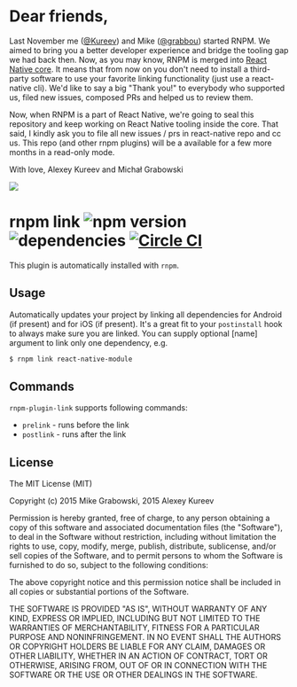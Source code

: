# Dear friends,

Last November me ([@Kureev](https://github.com/Kureev)) and Mike ([@grabbou](https://github.com/grabbou)) started RNPM. We aimed to bring you a better developer experience and bridge the tooling gap we had back then. Now, as you may know, RNPM is merged into [React Native core](https://github.com/facebook/react-native). It means that from now on you don't need to install a third-party software to use your favorite linking functionality (just use a react-native cli). We'd like to say a big "Thank you!" to everybody who supported us, filed new issues, composed PRs and helped us to review them.

Now, when RNPM is a part of React Native, we're going to seal this repository and keep working on React Native tooling inside the core. That said, I kindly ask you to file all new issues / prs in react-native repo and cc us. This repo (and other rnpm plugins) will be a available for a few more months in a read-only mode.

With love, 
Alexey Kureev and Michał Grabowski

![](http://esq.h-cdn.co/assets/16/17/640x360/gallery-1462115295-obama-mic-drop.gif)

rnpm link ![npm version](https://img.shields.io/npm/v/rnpm-plugin-link.svg) ![dependencies](https://img.shields.io/david/rnpm/rnpm-plugin-link.svg) [![Circle CI](https://img.shields.io/circleci/project/rnpm/rnpm-plugin-link/master.svg)](https://circleci.com/gh/rnpm/rnpm-plugin-link)
==========

This plugin is automatically installed with `rnpm`.

## Usage

Automatically updates your project by linking all dependencies for Android (if present) and for iOS (if present). It's a great fit to your `postinstall` hook to always make sure you are linked. You can supply optional [name] argument to link only one dependency, e.g.

```bash
$ rnpm link react-native-module
```

## Commands
`rnpm-plugin-link` supports following commands:
- `prelink` - runs before the link
- `postlink` - runs after the link

## License

The MIT License (MIT)

Copyright (c) 2015 Mike Grabowski, 2015 Alexey Kureev

Permission is hereby granted, free of charge, to any person obtaining a copy of this software and associated documentation files (the "Software"), to deal in the Software without restriction, including without limitation the rights to use, copy, modify, merge, publish, distribute, sublicense, and/or sell copies of the Software, and to permit persons to whom the Software is furnished to do so, subject to the following conditions:

The above copyright notice and this permission notice shall be included in all copies or substantial portions of the Software.

THE SOFTWARE IS PROVIDED "AS IS", WITHOUT WARRANTY OF ANY KIND, EXPRESS OR IMPLIED, INCLUDING BUT NOT LIMITED TO THE WARRANTIES OF MERCHANTABILITY, FITNESS FOR A PARTICULAR PURPOSE AND NONINFRINGEMENT. IN NO EVENT SHALL THE AUTHORS OR COPYRIGHT HOLDERS BE LIABLE FOR ANY CLAIM, DAMAGES OR OTHER LIABILITY, WHETHER IN AN ACTION OF CONTRACT, TORT OR OTHERWISE, ARISING FROM, OUT OF OR IN CONNECTION WITH THE SOFTWARE OR THE USE OR OTHER DEALINGS IN THE SOFTWARE.
